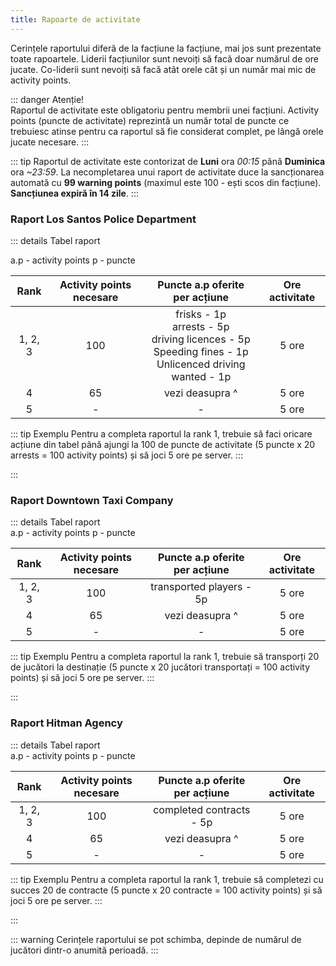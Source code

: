 ```yaml
---
title: Rapoarte de activitate
---
```


Cerințele raportului diferă de la facțiune la facțiune, mai jos sunt prezentate toate rapoartele.
Liderii facțiunilor sunt nevoiți să facă doar numărul de ore jucate. Co-liderii sunt nevoiți să facă atât orele cât și un număr mai mic de activity points.

::: danger Atenție!  
Raportul de activitate este obligatoriu pentru membrii unei facțiuni.
Activity points (puncte de activitate) reprezintă un număr total de puncte ce trebuiesc atinse pentru ca raportul să fie considerat complet, pe lângă orele jucate necesare.
:::

::: tip
Raportul de activitate este contorizat de **Luni** ora _00:15_ până **Duminica** ora _~23:59_.
La necompletarea unui raport de activitate duce la sancționarea automată cu **99 warning points** (maximul este 100 - ești scos din facțiune). **Sancțiunea expiră în 14 zile**.
:::

### Raport <Color hex="##64A1D5">Los Santos Police Department</Color>

::: details Tabel raport  

a.p - activity points
p - puncte

| Rank | Activity points necesare | Puncte a.p oferite per acțiune | Ore activitate |
| :-----------: | :-----------: | :-----------: | :-----------: |
| 1, 2, 3 | 100 | frisks - 1p<br>arrests - 5p<br>driving licences - 5p<br>Speeding fines - 1p<br>Unlicenced driving wanted - 1p  | 5 ore |
| 4 | 65 | vezi deasupra ^  | 5 ore |
| 5 | - | -  | 5 ore |

::: tip Exemplu
Pentru a completa raportul la rank 1, trebuie să faci oricare acțiune din tabel până ajungi la 100 de puncte de activitate (5 puncte x 20 arrests = 100 activity points) și să joci 5 ore pe server.
:::

:::

### Raport <Color hex="#8C8C5C">Downtown Taxi Company</Color>

::: details Tabel raport  
a.p - activity points
p - puncte

| Rank | Activity points necesare | Puncte a.p oferite per acțiune | Ore activitate |
| :-----------: | :-----------: | :-----------: | :-----------: |
| 1, 2, 3 | 100 | transported players - 5p | 5 ore |
| 4 | 65 | vezi deasupra ^  | 5 ore |
| 5 | - | -  | 5 ore |

::: tip Exemplu
Pentru a completa raportul la rank 1, trebuie să transporți 20 de jucători la destinație (5 puncte x 20 jucători transportați = 100 activity points) și să joci 5 ore pe server.
:::

:::

### Raport <Color hex="#E34343">Hitman Agency</Color>

::: details Tabel raport  
a.p - activity points
p - puncte

| Rank | Activity points necesare | Puncte a.p oferite per acțiune | Ore activitate |
| :-----------: | :-----------: | :-----------: | :-----------: |
| 1, 2, 3 | 100 | completed contracts - 5p | 5 ore |
| 4 | 65 | vezi deasupra ^  | 5 ore |
| 5 | - | -  | 5 ore |

::: tip Exemplu
Pentru a completa raportul la rank 1, trebuie să completezi cu succes 20 de contracte (5 puncte x 20 contracte = 100 activity points) și să joci 5 ore pe server.
:::

:::

<!--

### Raport <Color hex="#5EABD2">Varrios Los Aztecas</Color>; <Color hex="#6DBC6E">Grove Street Families</Color>; <Color hex="#A379B5">Ballas</Color>; <Color hex="#C9A66A">Los Santos Vagos</Color>

| :-----------: | :-----------: | :-----------: | :-----------: |
| 1, 2, 3 | 100 | | 5 ore |
| 4 | 65 |   | 5 ore |
| 5 | - | -  | 5 ore |

-->

::: warning 
Cerințele raportului se pot schimba, depinde de numărul de jucători dintr-o anumită perioadă.
:::
